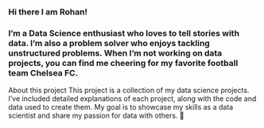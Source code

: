 ### Hi there I am Rohan! 

### I’m a Data Science enthusiast who loves to tell stories with data. I’m also a problem solver who enjoys tackling unstructured problems. When I’m not working on data projects, you can find me cheering for my favorite football team Chelsea FC.

About this project
This project is a collection of my data science projects. I’ve included detailed explanations of each project, along with the code and data used to create them. My goal is to showcase my skills as a data scientist and share my passion for data with others. 👋

<!--
**RohanChouthai/RohanChouthai** is a ✨ _special_ ✨ repository because its `README.md` (this file) appears on your GitHub profile.

Here are some ideas to get you started:

- 🔭 I’m currently working on Fantasy football optimization!!
- 🌱 I’m currently learning optimization and recommendation engines...
- 💬 Ask me about how data science is empowering the healthcare sector today...
- 📫 How to reach me: email me - rohan.chouthai1607@gmail.com
-->
